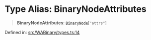 # Type Alias: BinaryNodeAttributes

> **BinaryNodeAttributes**: [`BinaryNode`](BinaryNode.md)\[`"attrs"`\]

Defined in: [src/WABinary/types.ts:14](https://github.com/Fokusdotid/Baileys/blob/4cdf75fe48f9b13e8084d341633612ce49e934bd/src/WABinary/types.ts#L14)
